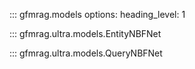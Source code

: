 ::: gfmrag.models
    options:
        heading_level: 1


::: gfmrag.ultra.models.EntityNBFNet

::: gfmrag.ultra.models.QueryNBFNet
